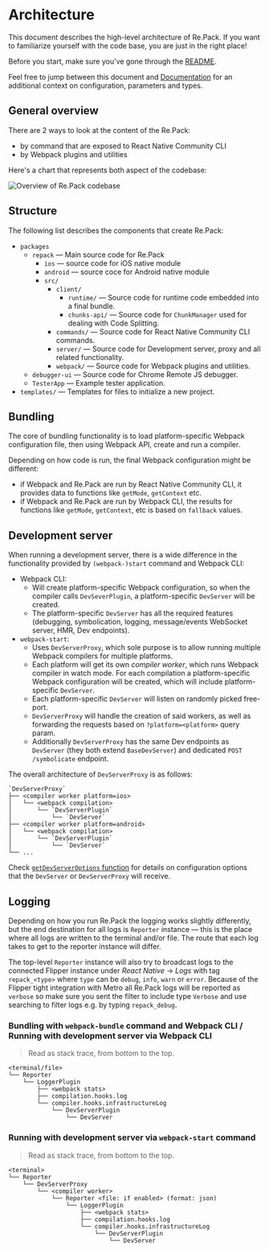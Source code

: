 # Architecture

This document describes the high-level architecture of Re.Pack.
If you want to familiarize yourself with the code base, you are just in the right place!

Before you start, make sure you've gone through the [README](./README.md).

Feel free to jump between this document and [Documentation](https://re-pack.dev)
for an additional context on configuration, parameters and types.

## General overview

There are 2 ways to look at the content of the Re.Pack:

- by command that are exposed to React Native Community CLI
- by Webpack plugins and utilities

Here's a chart that represents both aspect of the codebase:

![Overview of Re.Pack codebase](./overview.png)

## Structure

The following list describes the components that create Re.Pack:

- `packages`
  - `repack` — Main source code for Re.Pack
    - `ios` — source code for iOS native module
    - `android` — source coce for Android native module
    - `src/`
      - `client/`
        - `runtime/` — Source code for runtime code embedded into a final bundle.
        - `chunks-api/` — Source code for `ChunkManager` used for dealing with Code Splitting.
      - `commands/` — Source code for React Native Community CLI commands.
      - `server/` — Source code for Development server, proxy and all related functionality.
      - `webpack/` — Source code for Webpack plugins and utilities.
  - `debugger-ui` — Source code for Chrome Remote JS debugger.
  - `TesterApp` — Example tester application.
- `templates/` — Templates for files to initialize a new project.

## Bundling

The core of bundling functionality is to load platform-specific Webpack configuration file, then using Webpack API, create and run a compiler.

Depending on how code is run, the final Webpack configuration might be different:

- if Webpack and Re.Pack are run by React Native Community CLI, it provides data to functions like `getMode`, `getContext` etc.
- if Webpack and Re.Pack are run by Webpack CLI, the results for functions like `getMode`, `getContext`, etc is based on `fallback` values.

## Development server

When running a development server, there is a wide difference in the functionality provided by `(webpack-)start` command and Webpack CLI:

- Webpack CLI:
  - Will create platform-specific Webpack configuration, so when the compiler calls `DevSeverPlugin`, a platform-specific `DevServer` will be created.
  - The platform-specific `DevServer` has all the required features (debugging, symbolication, logging, message/events WebSocket server, HMR, Dev endpoints).
- `webpack-start`:
  - Uses `DevServerProxy`, which sole purpose is to allow running multiple Webpack compilers for multiple platforms.
  - Each platform will get its own _compiler worker_, which runs Webpack compiler in watch mode. For each compilation a platform-specific Webpack
    configuration will be created, which will include platform-specific `DevServer`.
  - Each platform-specific `DevServer` will listen on randomly picked free-port.
  - `DevServerProxy` will handle the creation of said workers, as well as forwarding the requests based on `?platform=<platform>` query param.
  - Additionally `DevServerProxy` has the same Dev endpoints as `DevServer` (they both extend `BaseDevServer`) and dedicated `POST /symbolicate` endpoint.

The overall architecture of `DevServerProxy` is as follows:

```
`DevServerProxy`
├── <compiler worker platform=ios>
│   └── <webpack compilation>
│       └── `DevServerPlugin`
│           └── `DevServer`
├── <compiler worker platform=android>
│   └── <webpack compilation>
│       └── `DevServerPlugin`
│           └── `DevServer`
└── ...
```

Check [`getDevServerOptions` function](https://re-pack.dev/2.x/api/node/functions/getDevServerOptions) for details on configuration options that the `DevServer` or `DevServerProxy` will receive.

## Logging

Depending on how you run Re.Pack the logging works slightly differently, but
the end destination for all logs is `Reporter` instance — this is the place where all logs are
written to the terminal and/or file. The route that each log takes to get to the reporter instance
will differ.

The top-level `Reporter` instance will also try to broadcast logs to the connected Flipper instance
under _React Native_ -> _Logs_ with tag `repack_<type>` where `type` can be `debug`, `info`, `warn`
or `error`. Because of the Flipper tight integration with Metro all Re.Pack
logs will be reported as `verbose` so make sure you sent the filter to include type `Verbose`
and use searching to filter logs e.g. by typing `repack_debug`.

### Bundling with `webpack-bundle` command and Webpack CLI / Running with development server via Webpack CLI

> Read as stack trace, from bottom to the top.

```
<terminal/file>
└── Reporter
    └── LoggerPlugin
        ├── <webpack stats>
        ├── compilation.hooks.log
        └── compiler.hooks.infrastructureLog
            └── DevServerPlugin
                └── DevServer
```

### Running with development server via `webpack-start` command

> Read as stack trace, from bottom to the top.

```
<terminal>
└── Reporter
    └── DevServerProxy
        └── <compiler worker>
            └── Reporter <file: if enabled> (format: json)
                └── LoggerPlugin
                    ├── <webpack stats>
                    ├── compilation.hooks.log
                    └── compiler.hooks.infrastructureLog
                        └── DevServerPlugin
                            └── DevServer
```

